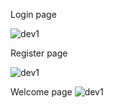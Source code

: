 Login page

![dev1](https://github.com/w-karim/Django-web-dev-projects/assets/121901070/7711fd9c-bdec-4dc0-ae92-31664f12aee3)


Register page

![dev1](https://github.com/w-karim/Django-web-dev-projects/assets/121901070/ffedcb6f-5a57-4f8f-b49e-fd1e0c6e062d)


Welcome page
![dev1](https://github.com/w-karim/Django-web-dev-projects/assets/121901070/fa8dcd0e-0a15-437c-9f04-dd94e80f1519)


